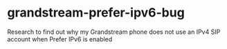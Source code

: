 # grandstream-prefer-ipv6-bug
Research to find out why my Grandstream phone does not use an IPv4 SIP account when Prefer IPv6 is enabled
